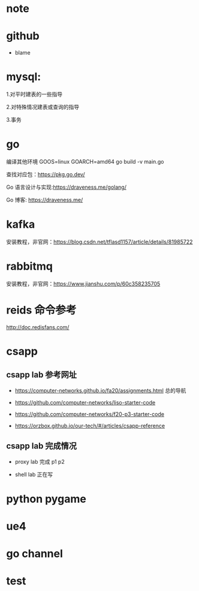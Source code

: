 # note

# github

* blame

# mysql:

1.对平时建表的一些指导

2.对特殊情况建表或查询的指导

3.事务

# go

编译其他环境 GOOS=linux GOARCH=amd64 go build -v main.go

查找对应包：https://pkg.go.dev/

Go 语言设计与实现:https://draveness.me/golang/

Go 博客: https://draveness.me/

# kafka

安装教程，非官网：https://blog.csdn.net/tflasd1157/article/details/81985722

# rabbitmq

安装教程，非官网：https://www.jianshu.com/p/60c358235705

# reids 命令参考

http://doc.redisfans.com/

# csapp

## csapp lab 参考网址

* https://computer-networks.github.io/fa20/assignments.html 总的导航

* https://github.com/computer-networks/liso-starter-code

* https://github.com/computer-networks/f20-p3-starter-code

* https://orzbox.github.io/our-tech/#/articles/csapp-reference

## csapp lab 完成情况

* proxy lab 完成 p1 p2

* shell lab 正在写

# python pygame

# ue4

# go channel

# test


